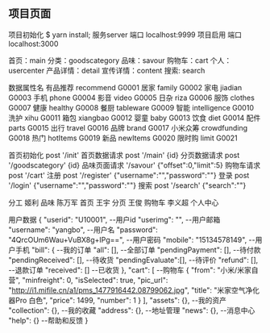 ## 项目页面

项目初始化   $ yarn install;
服务server  端口 localhost:9999
项目启用     端口 localhost:3000


首页：main
分类：goodscategory
品味：savour
购物车：cart
个人：usercenter
产品详情：detail
宣传详情：content
搜索: search

数据属性名
有品推荐 recommend G0001
居家 family G0002
家电 jiadian G0003
手机 phone G0004
影音 video G0005
日杂 riza G0006
服饰 clothes G0007
健康 healthy G0008
餐厨 tableware G0009
智能 intelligence G0010
洗护 xihu G0011
箱包 xiangbao G0012
婴童 baby G0013
饮食 diet G0014
配件 parts G0015
出行 travel G0016
品牌 brand G0017
小米众筹 crowdfunding G0018
热门 hotItems G0019
新品 newItems G0020
限时购 limit G0021


首页初始化 post
'/init'
首页数据请求 post
'/main' {id}
分页数据请求 post
'/goodscategory' {id}
品味页面请求
'/savour' {"offset":0,"limit":5}
购物车请求 post
'/cart'
注册 post
'/register'  {"username":"","password":""}
登录 post
'/login' {"username":"","password":""}
搜索 post
'/search' {"search":""}

分工
姬利 品味
陈万军 首页
王宇 分页
王俊 购物车
李义超 个人中心


用户数据
{
    "userid": "U10001",          --用户id
    "userimg": "",               --用户邮箱
    "username": "yangbo",        --用户名
    "password": "4QrcOUm6Wau+VuBX8g+IPg==", --用户密码
    "mobile": "15134578149",     --用户手机
    "bill": {                    --我的订单
      "all": [],                 --全部订单
      "pendingPayment": [],      --待付款
      "pendingReceived": [],     --待收货
      "pendingEvaluate":[],      --待评价
      "refund": [],              --退款订单
      "received": []             --已收货
    },
    "cart": [                    --购物车
      {
        "from": "小米/米家自营",
        "minfreight": 0,
        "isSelected": true,
        "pic_url": "http://i1.mifile.cn/a1/pms_1477916442.08799062.jpg",
        "title": "米家空气净化器Pro 白色",
        "price": 1499,
        "number": 1
      }
    ],
    "assets": {},                --我的资产
    "collection": {},            --我的收藏
    "address": {},               --地址管理
    "news": {},                  --消息中心
    "help": {}                   --帮助和反馈
  }
